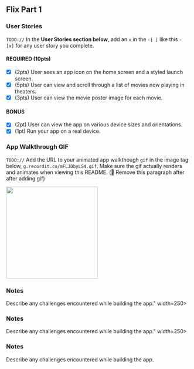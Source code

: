 
## Flix Part 1

### User Stories
`TODO://` In the **User Stories section below**, add an `x` in the `-[ ]` like this `- [x]` for any user story you complete.

#### REQUIRED (10pts)
- [X] (2pts) User sees an app icon on the home screen and a styled launch screen.
- [X] (5pts) User can view and scroll through a list of movies now playing in theaters.
- [X] (3pts) User can view the movie poster image for each movie.

#### BONUS
- [X] (2pt) User can view the app on various device sizes and orientations.
- [X] (1pt) Run your app on a real device.

### App Walkthrough GIF
`TODO://` Add the URL to your animated app walkthough `gif` in the image tag below, `g.recordit.co/mFLJDbyLS4.gif`. Make sure the gif actually renders and animates when viewing this README. (🚫 Remove this paragraph after after adding gif)

<img src="g.recordit.co/mFLJDbyLS4.gif" width=250><br>

### Notes
Describe any challenges encountered while building the app." width=250><br>

### Notes
Describe any challenges encountered while building the app." width=250><br>

### Notes
Describe any challenges encountered while building the app.